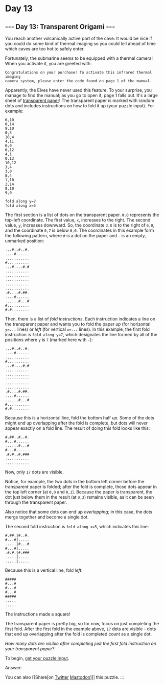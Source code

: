 # Day 13

## \-\-- Day 13: Transparent Origami \-\--

You reach another volcanically active part of the cave. It would be nice
if you could do some kind of thermal imaging so you could tell ahead of
time which caves are too hot to safely enter.

Fortunately, the submarine seems to be equipped with a thermal camera!
When you activate it, you are greeted with:

    Congratulations on your purchase! To activate this infrared thermal imaging
    camera system, please enter the code found on page 1 of the manual.

Apparently, the Elves have never used this feature. To your surprise,
you manage to find the manual; as you go to open it, page 1 falls out.
It\'s a large sheet of [transparent
paper](https://en.wikipedia.org/wiki/Transparency_(projection))! The
transparent paper is marked with random dots and includes instructions
on how to fold it up (your puzzle input). For example:

    6,10
    0,14
    9,10
    0,3
    10,4
    4,11
    6,0
    6,12
    4,1
    0,13
    10,12
    3,4
    3,0
    8,4
    1,10
    2,14
    8,10
    9,0

    fold along y=7
    fold along x=5

The first section is a list of dots on the transparent paper. `0,0`
represents the top-left coordinate. The first value, `x`, increases to
the right. The second value, `y`, increases downward. So, the coordinate
`3,0` is to the right of `0,0`, and the coordinate `0,7` is below `0,0`.
The coordinates in this example form the following pattern, where `#` is
a dot on the paper and `.` is an empty, unmarked position:

    ...#..#..#.
    ....#......
    ...........
    #..........
    ...#....#.#
    ...........
    ...........
    ...........
    ...........
    ...........
    .#....#.##.
    ....#......
    ......#...#
    #..........
    #.#........

Then, there is a list of *fold instructions*. Each instruction indicates
a line on the transparent paper and wants you to fold the paper *up*
(for horizontal `y=...` lines) or *left* (for vertical `x=...` lines).
In this example, the first fold instruction is `fold along y=7`, which
designates the line formed by all of the positions where `y` is `7`
(marked here with `-`):

    ...#..#..#.
    ....#......
    ...........
    #..........
    ...#....#.#
    ...........
    ...........
    -----------
    ...........
    ...........
    .#....#.##.
    ....#......
    ......#...#
    #..........
    #.#........

Because this is a horizontal line, fold the bottom half *up*. Some of
the dots might end up overlapping after the fold is complete, but dots
will never appear exactly on a fold line. The result of doing this fold
looks like this:

    #.##..#..#.
    #...#......
    ......#...#
    #...#......
    .#.#..#.###
    ...........
    ...........

Now, only `17` dots are visible.

Notice, for example, the two dots in the bottom left corner before the
transparent paper is folded; after the fold is complete, those dots
appear in the top left corner (at `0,0` and `0,1`). Because the paper is
transparent, the dot just below them in the result (at `0,3`) remains
visible, as it can be seen through the transparent paper.

Also notice that some dots can end up *overlapping*; in this case, the
dots merge together and become a single dot.

The second fold instruction is `fold along x=5`, which indicates this
line:

    #.##.|#..#.
    #...#|.....
    .....|#...#
    #...#|.....
    .#.#.|#.###
    .....|.....
    .....|.....

Because this is a vertical line, fold *left*:

    #####
    #...#
    #...#
    #...#
    #####
    .....
    .....

The instructions made a square!

The transparent paper is pretty big, so for now, focus on just
completing the first fold. After the first fold in the example above,
`17` dots are visible - dots that end up overlapping after the fold is
completed count as a single dot.

*How many dots are visible after completing just the first fold
instruction on your transparent paper?*

To begin, [get your puzzle input](13/input).

Answer:

You can also [\[Share[on
[Twitter](https://twitter.com/intent/tweet?text=%22Transparent+Origami%22+%2D+Day+13+%2D+Advent+of+Code+2021&url=https%3A%2F%2Fadventofcode%2Ecom%2F2021%2Fday%2F13&related=ericwastl&hashtags=AdventOfCode)
[Mastodon](javascript:void(0);)]\]] this puzzle.
:::
